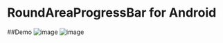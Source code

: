 
# RoundAreaProgressBar for Android

##Demo
 ![image](https://github.com/aspook/RoundAreaProgressBar/raw/master/images/RoundAreaProgressBar.gif)
 ![image](https://github.com/aspook/RoundAreaProgressBar/raw/master/images/demo.jpg)
 






